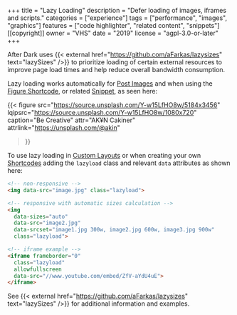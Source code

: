 +++
title = "Lazy Loading"
description = "Defer loading of images, iframes and scripts."
categories = ["experience"]
tags = ["performance", "images", "graphics"]
features = ["code highlighter", "related content", "snippets"]
[[copyright]]
  owner = "VHS"
  date = "2019"
  license = "agpl-3.0-or-later"
+++

After Dark uses {{< external href="https://github.com/aFarkas/lazysizes" text="lazySizes" />}} to prioritize loading of certain external resources to improve page load times and help reduce overall bandwidth consumption.

Lazy loading works automatically for [Post Images](../post-images) and when using the [Figure Shortcode](/shortcode/figure), or related [Snippet](../snippets), as seen here:

{{< figure
  src="https://source.unsplash.com/Y-w15LfHO8w/5184x3456"
  lqipsrc="https://source.unsplash.com/Y-w15LfHO8w/1080x720"
  caption="Be Creative"
  attr="AK¥N Cakiner"
  attrlink="https://unsplash.com/@akin"
>}}

To use lazy loading in [Custom Layouts](../custom-layouts) or when creating your own [Shortcodes](/shortcode) adding the `lazyload` class and relevant `data` attributes as shown here:

```html
<!-- non-responsive -->
<img data-src="image.jpg" class="lazyload">
```

```html
<!-- responsive with automatic sizes calculation -->
<img
  data-sizes="auto"
  data-src="image2.jpg"
  data-srcset="image1.jpg 300w, image2.jpg 600w, image3.jpg 900w"
  class="lazyload">
```

```html
<!-- iframe example -->
<iframe frameborder="0"
  class="lazyload"
  allowfullscreen
  data-src="//www.youtube.com/embed/ZfV-aYdU4uE">
</iframe>
```

See {{< external href="https://github.com/aFarkas/lazysizes" text="lazySizes" />}} for additional information and examples.
